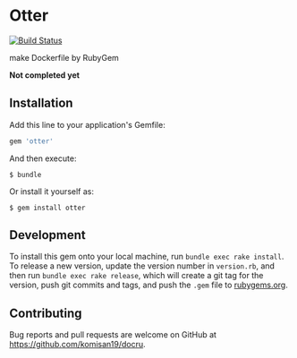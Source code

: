 # Otter
[![Build Status](https://travis-ci.com/komisan19/otter.svg?branch=master)](https://travis-ci.com/komisan19/docru)

make Dockerfile by RubyGem

**Not completed yet**

## Installation

Add this line to your application's Gemfile:

```ruby
gem 'otter'
```

And then execute:

    $ bundle

Or install it yourself as:

    $ gem install otter

## Development

To install this gem onto your local machine, run `bundle exec rake install`. To release a new version, update the version number in `version.rb`, and then run `bundle exec rake release`, which will create a git tag for the version, push git commits and tags, and push the `.gem` file to [rubygems.org](https://rubygems.org).

## Contributing

Bug reports and pull requests are welcome on GitHub at https://github.com/komisan19/docru.
